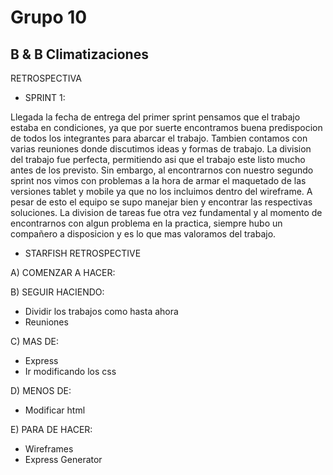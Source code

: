 # Grupo 10
## B & B Climatizaciones

RETROSPECTIVA

- SPRINT 1:

Llegada la fecha de entrega del primer sprint pensamos que el trabajo estaba en condiciones, ya que por suerte encontramos buena predispocion de todos los integrantes para abarcar el trabajo. Tambien contamos con varias reuniones donde discutimos ideas y formas de trabajo. La division del trabajo fue perfecta, permitiendo asi que el trabajo este listo mucho antes de los previsto. Sin embargo, al encontrarnos con nuestro segundo sprint nos vimos con problemas a la hora de armar el maquetado de las versiones tablet y mobile ya que no los incluimos dentro del wireframe. A pesar de esto el equipo se supo manejar bien y encontrar las respectivas soluciones. La division de tareas fue otra vez fundamental y al momento de encontrarnos con algun problema en la practica, siempre hubo un compañero a disposicion y es lo que mas valoramos del trabajo.

- STARFISH RETROSPECTIVE

A) COMENZAR A HACER:

B) SEGUIR HACIENDO:
- Dividir los trabajos como hasta ahora
- Reuniones

C) MAS DE:
- Express
- Ir modificando los css

D) MENOS DE:
- Modificar html

E) PARA DE HACER:
- Wireframes
- Express Generator
